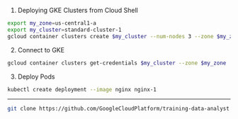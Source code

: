 1. Deploying GKE Clusters from Cloud Shell

```bash
export my_zone=us-central1-a
export my_cluster=standard-cluster-1
gcloud container clusters create $my_cluster --num-nodes 3 --zone $my_zone --enable-ip-alias
```

2. Connect to GKE

```bash
gcloud container clusters get-credentials $my_cluster --zone $my_zone
```

3. Deploy Pods

```bash
kubectl create deployment --image nginx nginx-1
```

---

```bash
git clone https://github.com/GoogleCloudPlatform/training-data-analyst
```